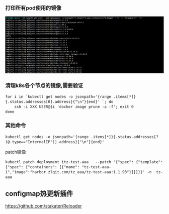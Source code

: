 

### 打印所有pod使用的镜像

![](./images/20231012182503.png)
###  清理k8s各个节点的镜像,需要验证

```shell
for i in `kubectl get nodes -o jsonpath='{range .items[*]}{.status.addresses[0].address}{"\n"}{end}' `; do
    ssh -i XXX USER@$i 'docker image prune -a -f'; exit 0
done
```


###  其他命令
```shell
kubectl get nodes -o jsonpath='{range .items[*]}{.status.addresses[?(@.type=="InternalIP")].address}{"\n"}{end}'
```



patch镜像

```shell
kubectl patch deployment itz-test-aaa   --patch '{"spec": {"template": {"spec": {"containers": [{"name": "tz-test-aaa-1","image":"harbor.zlqit.com/tz_aaa/tz-test-aaa:1.1.93"}]}}}}' -n  tz-aaa
```





## configmap热更新插件

https://github.com/stakater/Reloader